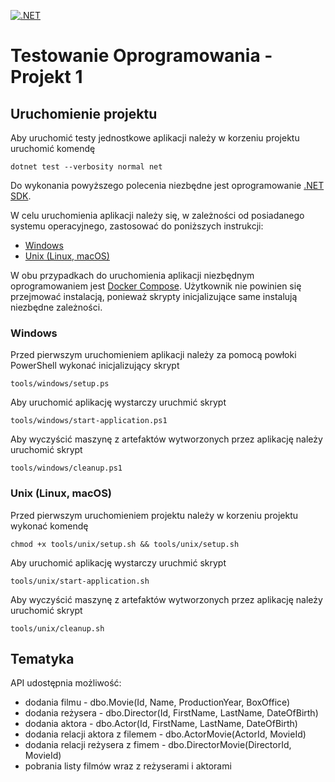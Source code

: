 [![.NET](https://github.com/bastyje/TO_1/actions/workflows/dotnet.yml/badge.svg)](https://github.com/bastyje/TO_1/actions/workflows/dotnet.yml)
# Testowanie Oprogramowania - Projekt 1

## Uruchomienie projektu

Aby uruchomić testy jednostkowe aplikacji należy w korzeniu projektu uruchomić komendę

```
dotnet test --verbosity normal net
```
Do wykonania powyższego polecenia niezbędne jest oprogramowanie [.NET SDK](https://learn.microsoft.com/en-us/dotnet/core/sdk).

W celu uruchomienia aplikacji należy się, w zależności od posiadanego systemu operacyjnego, zastosować do poniższych instrukcji:
- [Windows](#windows)
- [Unix (Linux, macOS)](#unix-linux-macos)

W obu przypadkach do uruchomienia aplikacji niezbędnym oprogramowaniem jest [Docker Compose](https://docs.docker.com/compose/install/). Użytkownik nie powinien się przejmować instalacją, ponieważ skrypty inicjalizujące same instalują niezbędne zależności.

### Windows
Przed pierwszym uruchomieniem aplikacji należy za pomocą powłoki PowerShell wykonać inicjalizujący skrypt

```
tools/windows/setup.ps
```

Aby uruchomić aplikację wystarczy uruchmić skrypt

```
tools/windows/start-application.ps1
```

Aby wyczyścić maszynę z artefaktów wytworzonych przez aplikację należy uruchomić skrypt

```
tools/windows/cleanup.ps1
```

### Unix (Linux, macOS)
Przed pierwszym uruchomieniem projektu należy w korzeniu projektu wykonać komendę

```
chmod +x tools/unix/setup.sh && tools/unix/setup.sh
```

Aby uruchomić aplikację wystarczy uruchmić skrypt

```
tools/unix/start-application.sh
```

Aby wyczyścić maszynę z artefaktów wytworzonych przez aplikację należy uruchomić skrypt

```
tools/unix/cleanup.sh
```


## Tematyka

API udostępnia możliwość:
- dodania filmu - dbo.Movie(Id, Name, ProductionYear, BoxOffice)
- dodania reżysera - dbo.Director(Id, FirstName, LastName, DateOfBirth)
- dodania aktora - dbo.Actor(Id, FirstName, LastName, DateOfBirth)
- dodania relacji aktora z filemem - dbo.ActorMovie(ActorId, MovieId)
- dodania relacji reżysera z fimem - dbo.DirectorMovie(DirectorId, MovieId)
- pobrania listy filmów wraz z reżyserami i aktorami
